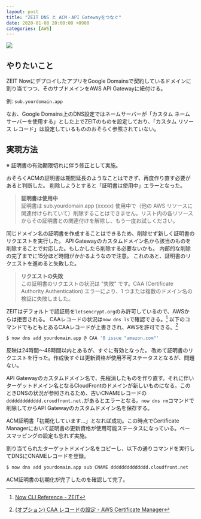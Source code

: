 ```yaml
---
layout: post
title: "ZEIT DNS と ACM・API Gatewayをつなぐ"
date: 2020-01-08 20:00:00 +0900
categories: [AWS]
---
```


![](/til/static/img/posts/aws-acm-err.jpg)


## やりたいこと

ZEIT NowにデプロイしたアプリをGoogle Domainsで契約しているドメインに割り当てつつ、そのサブドメインをAWS API Gatewayに紐付ける。

例: `sub.yourdomain.app`

なお、Google Domains上のDNS設定ではネームサーバーが「カスタム ネームサーバーを使用する」とした上でZEITのものを設定しており、「カスタム リソース レコード」は設定しているもののおそらく参照されていない。


## 実現方法

※ 証明書の有効期限切れに伴う修正として実施。

おそらくACMの証明書は期間延長のようなことはできず、再度作り直す必要があると判断した。
削除しようとすると「証明書は使用中」エラーとなった。

> __証明書は使用中__  
> 証明書は sub.yourdomain.app (xxxxx) 使用中で（他の AWS リソースに関連付けられていて）削除することはできません。リスト内の各リソースからその証明書との関連付けを解除し、もう一度お試しください。

同じドメイン名の証明書を作成することはできるため、削除せず新しく証明書のリクエストを実行した。
API Gatewayのカスタムドメイン名から該当のものを削除することで対応した。もしかしたら削除する必要ないかも。
内部的な削除の完了までに15分ほど時間がかかるようなので注意。
これのあと、証明書のリクエストを進めると失敗した。

> __リクエストの失敗__  
> この証明書のリクエストの状況は "失敗" です。CAA (Certificate Authority Authentication) エラーにより、1 つまたは複数のドメイン名の検証に失敗しました。

ZEITはデフォルトで認証局を`letsencrypt.org`のみ許可しているので、AWSからは拒否される。
CAAレコードの状況は`now dns ls`で確認できる。[^1]
以下のコマンドでもともとあるCAAレコードが上書きされ、AWSを許可できる。[^2]

```bash
$ now dns add yourdomain.app @ CAA '0 issue "amazon.com"'
```

反映は24時間〜48時間以内とあるが、すぐに有効となった。
改めて証明書のリクエストを行った。作成後すぐは更新資格が使用不可ステータスとなるが、問題ない。

API Gatewayのカスタムドメイン名で、先程消したものを作り直す。それに伴いターゲットドメイン名となるCloudFrontのドメインが新しいものになる。このときDNSの状況が参照されるため、古いCNAMEレコードの`ddddddddddddd.croudfront.net.`があるとエラーとなる。`now dns rm`コマンドで削除してからAPI Gatewayのカスタムドメイン名を保存する。

ACM証明書「初期化しています…」となれば成功。この時点でCertificate Managerにおいて証明書の更新資格が使用可能ステータスになっている。ベースマッピングの設定も忘れず実施。

割り当てられたターゲットドメイン名をコピーし、以下の通りコマンドを実行してDNSにCNAMEレコードを登録。

```bash
$ now dns add yourdomain.app sub CNAME dddddddddddddd.cloudfront.net
```

ACM証明書の初期化が完了したのを確認して完了。

[^1]: [Now CLI Reference - ZEIT](https://zeit.co/docs/now-cli#commands/dns)

[^2]: [(オプション) CAA レコードの設定 - AWS Certificate Manager](https://docs.aws.amazon.com/ja_jp/acm/latest/userguide/setup-caa.html)
